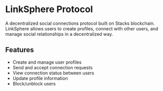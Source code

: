 # LinkSphere Protocol

A decentralized social connections protocol built on Stacks blockchain. LinkSphere allows users to create profiles, connect with other users, and manage social relationships in a decentralized way.

## Features
- Create and manage user profiles
- Send and accept connection requests 
- View connection status between users
- Update profile information
- Block/unblock users